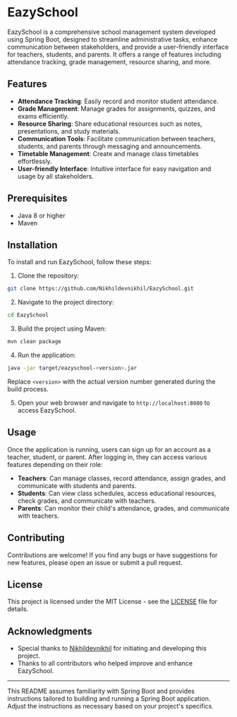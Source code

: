 # EazySchool

EazySchool is a comprehensive school management system developed using Spring Boot, designed to streamline administrative tasks, enhance communication between stakeholders, and provide a user-friendly interface for teachers, students, and parents. It offers a range of features including attendance tracking, grade management, resource sharing, and more.

## Features

- **Attendance Tracking**: Easily record and monitor student attendance.
- **Grade Management**: Manage grades for assignments, quizzes, and exams efficiently.
- **Resource Sharing**: Share educational resources such as notes, presentations, and study materials.
- **Communication Tools**: Facilitate communication between teachers, students, and parents through messaging and announcements.
- **Timetable Management**: Create and manage class timetables effortlessly.
- **User-friendly Interface**: Intuitive interface for easy navigation and usage by all stakeholders.

## Prerequisites

- Java 8 or higher
- Maven

## Installation

To install and run EazySchool, follow these steps:

1. Clone the repository:

```bash
git clone https://github.com/Nikhildevnikhil/EazySchool.git
```

2. Navigate to the project directory:

```bash
cd EazySchool
```

3. Build the project using Maven:

```bash
mvn clean package
```

4. Run the application:

```bash
java -jar target/eazyschool-<version>.jar
```

Replace `<version>` with the actual version number generated during the build process.

5. Open your web browser and navigate to `http://localhost:8080` to access EazySchool.

## Usage

Once the application is running, users can sign up for an account as a teacher, student, or parent. After logging in, they can access various features depending on their role:

- **Teachers**: Can manage classes, record attendance, assign grades, and communicate with students and parents.
- **Students**: Can view class schedules, access educational resources, check grades, and communicate with teachers.
- **Parents**: Can monitor their child's attendance, grades, and communicate with teachers.

## Contributing

Contributions are welcome! If you find any bugs or have suggestions for new features, please open an issue or submit a pull request.

## License

This project is licensed under the MIT License - see the [LICENSE](LICENSE) file for details.

## Acknowledgments

- Special thanks to [Nikhildevnikhil](https://github.com/Nikhildevnikhil) for initiating and developing this project.
- Thanks to all contributors who helped improve and enhance EazySchool.

---

This README assumes familiarity with Spring Boot and provides instructions tailored to building and running a Spring Boot application. Adjust the instructions as necessary based on your project's specifics.
